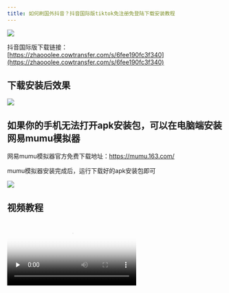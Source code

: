 ```yaml
---
title: 如何刷国外抖音？抖音国际版tiktok免注册免登陆下载安装教程
---
```


![](https://www.v2fy.com/asset/0i/jikemiji/jikemiji-md/2020-10-15-tiktok.assets/1240.png)


抖音国际版下载链接： [https://zhaooolee.cowtransfer.com/s/6fee190fc3f340](https://zhaooolee.cowtransfer.com/s/6fee190fc3f340)

## 下载安装后效果

![](https://www.v2fy.com/asset/0i/jikemiji/jikemiji-md/2020-10-15-tiktok.assets/strip-20201015092534289.gif)


## 如果你的手机无法打开apk安装包，可以在电脑端安装网易mumu模拟器

网易mumu模拟器官方免费下载地址：https://mumu.163.com/


mumu模拟器安装完成后，运行下载好的apk安装包即可

![](https://www.v2fy.com/asset/0i/jikemiji/jikemiji-md/2020-10-15-tiktok.assets/strip.gif)

## 视频教程





<video id="video" controls="" preload="none" poster="https://www.v2fy.com/asset/0i/jikemiji/jikemiji-md/2020-10-15-tiktok.assets/image-20201016083053400.png">
<source id="mp4" src="https://www.v2fy.com/asset/0i/jikemiji/jikemiji-md/2020-10-15-tiktok.assets/tiktok.mp4" type="video/mp4">
</video>